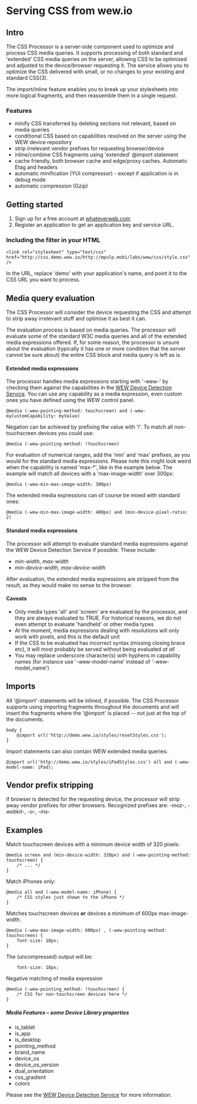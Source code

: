 # Serving CSS from wew.io

## Intro
The CSS Processor is a server-side component used to optimize and process CSS media queries. It supports processing of both standard and 'extended' CSS media queries on the server, allowing CSS to be optimized and adjusted to the device/browser requesting it. The service allows you to optimize the CSS delivered with small, or no changes to your existing and standard CSS(3).

The import/inline feature enables you to break up your stylesheets into more logical fragments, and then reassemble them in a single request.

### Features
- minify CSS transferred by deleting sections not relevant, based on media queries
- conditional CSS based on capabilities resolved on the server using the WEW device repository
- strip irrelevant vendor prefixes for requesting browser/device
- inline/combine CSS fragments using 'extended' @import statement
- cache friendly, both browser cache and edge/proxy caches. Automatic Etag and headers
- automatic minification (YUI compressor) - except if application is in debug mode
- automatic compression (Gzip)


## Getting started
1. Sign up for a free account at [whateverweb.com](http://whateverweb.com/)
2. Register an application to get an application key and service URL.

### Including the filter in your HTML

    <link rel="stylesheet" type="text/css" href="http://css.demo.wew.io/http://mpulp.mobi/labs/wew/css/style.css" />

In the URL, replace 'demo' with your application's name, and point it to the CSS URL you want to process.

## Media query evaluation

The CSS Processor will consider the device requesting the CSS and attempt to strip away irrelevant stuff and optimise it as best it can.

The evaluation process is based on media queries. The processor will evaluate some of the standard W3C media queries and all of the extended media expressions offered. If, for some reason, the processor is unsure about the evaluation (typically it has one or more condition that the server cannot be sure about) the entire CSS block and media query is left as is.

#### Extended media expressions
The processor handles media expressions starting with '-wew-' by checking them against the capabilities in the [WEW Device Detection Service](https://github.com/whateverweb/device-detection). You can use any capability as a media expression, even custom ones you have defined using the WEW control panel.

	@media (-wew-pointing-method: touchscreen) and (-wew-myCustomCapability: myValue)

Negation can be achieved by prefixing the value with '!'. To match all non-touchscreen devices you could use:

	@media (-wew-pointing-method: !touchscreen)

For evaluation of numerical ranges, add the 'min' and 'max' prefixes, as you would for the standard media expressions. Please note this might look weird when the capability is named 'max-*', like in the example below. The example will match all devices with a 'max-image-width' over 300px:

	@media (-wew-min-max-image-width: 300px)

The extended media expressions can of course be mixed with standard ones:

	@media (-wew-min-max-image-width: 480px) and (min-device-pixel-ratio: 2)

#### Standard media expressions
The processor will attempt to evaluate standard media expressions against the WEW Device Detection Service if possible. These include:
* *min-width*, *max-width*
* *min-device-width*, *max-device-width*

After evaluation, the extended media expressions are stripped from the result, as they would make no sense to the browser.


#### Caveats
* Only media types 'all' and 'screen' are evaluated by the processor, and they are always evaluated to TRUE. For historical reasons, we do not even attempt to evaluate 'handheld' or other media types
* At the moment, media expressions dealing with resolutions will only work with pixels, and this is the default unit
* If the CSS to be evaluated has incorrect syntax (missing closing brace etc), it will most probably be served without being evaluated *at all*
* You may replace underscore character(s) with hyphens in capability names (for instance use '-wew-model-name' instead of '-wew-model_name')


## Imports

All '@import'-statements will be inlined, if possible. The CSS Processor supports using importing fragments throughout the documents and will insert the fragments where the '@import' is placed -- not just at the top of the documents.

	body {
		@import url('http://demo.wew.io/styles/resetStyles.css');
	}

Import statements can also contain WEW extended media queries:

	@import url('http://demo.wew.io/styles/iPadStyles.css') all and (-wew-model-name: iPad);


## Vendor prefix stripping

If browser is detected for the requesting device, the processor will strip away vendor prefixes for other browsers.
Recognized prefixes are: *-moz-*, *-webkit-*, *-o-*, *-ms-*

## Examples

Match touchscreen devices with a minimum device width of 320 pixels:

    @media screen and (min-device-width: 320px) and (-wew-pointing-method: touchscreen) {
    	/* ... */
    }


Match iPhones only:

    @media all and (-wew-model-name: iPhone) {
        /* CSS styles just shown to the iPhone */
    }

Matches touchscreen devices **or** devices a minimum of 600px max-image-width.

	@media (-wew-max-image-width: 600px) , (-wew-pointing-method: touchscreen) {
		font-size: 18px;
	}

The (uncompressed) output will be:

		font-size: 18px;


Negative matching of media expression

	@media (-wew-pointing_method: !touchscreen) {
		/* CSS for non-touchscreen devices here */
	}


##### Media Features – some Device Library properties

- is_tablet
- is_app
- is_desktop
- pointing_method
- brand_name
- device_os
- device_os_version
- dual_orientation
- css_gradient
- colors

Please see the [WEW Device Detection Service](https://github.com/whateverweb/device-detection) for more information.

